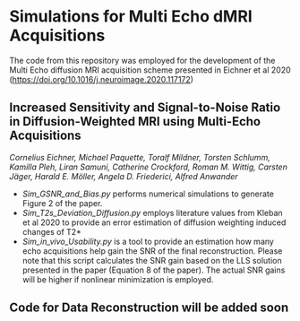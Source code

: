 # Simulations for Multi Echo dMRI Acquisitions

The code from this repository was employed for the development of the Multi Echo diffusion MRI acquisition scheme presented in Eichner et al 2020 
(https://doi.org/10.1016/j.neuroimage.2020.117172)

## Increased Sensitivity and Signal-to-Noise Ratio in Diffusion-Weighted MRI using Multi-Echo Acquisitions
*Cornelius Eichner, Michael Paquette, Toralf Mildner, Torsten Schlumm, Kamilla Pleh, Liran Samuni, Catherine Crockford, Roman M. Wittig, Carsten Jäger, Harald E. Möller, Angela D. Friederici, Alfred Anwander*

* *Sim_GSNR_and_Bias.py* performs numerical simulations to generate Figure 2 of the paper. 
* *Sim_T2s_Deviation_Diffusion.py* employs literature values from Kleban et al 2020 to provide an error estimation of diffusion weighting induced changes of T2*
* *Sim_in_vivo_Usability.py* is a tool to provide an estimation how many echo acquisitions help gain the SNR of the final reconstruction. Please note that this script calculates the SNR gain based on the LLS solution presented in the paper (Equation 8 of the paper). The actual SNR gains will be higher if nonlinear minimization is employed.  


## Code for Data Reconstruction will be added soon 
